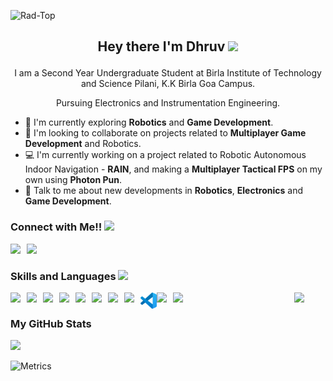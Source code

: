 <p align="left"> <img src="https://komarev.com/ghpvc/?username=DhruvPotdar&label=Profile%20views&color=0e75b6&style=flat" alt="Rad-Top" /> </p>

<h2>
<p align = "center">
Hey there I'm Dhruv <img src = "https://raw.githubusercontent.com/MartinHeinz/MartinHeinz/master/wave.gif" width = 26px>
</p>
</h2>


<!--Add website Link here-->

<p align = "center">
I am a Second Year Undergraduate Student at Birla Institute of Technology and Science Pilani, K.K Birla Goa Campus.
<p align = "center">Pursuing Electronics and Instrumentation Engineering.
</p>
</p>

- 🌳 I'm currently exploring **Robotics** and **Game Development**.
- 👯 I'm looking to collaborate on projects related to **Multiplayer Game Development** and Robotics.
- 💻 I'm currently working on a project related to Robotic Autonomous Indoor Navigation - **RAIN**, and making a **Multiplayer Tactical FPS** on my own using **Photon Pun**.
- 💬 Talk to me about new developments in **Robotics**, **Electronics** and **Game Development**.  

</p>
<h3 align='centre'> Connect with Me!! <img src='https://raw.githubusercontent.com/ShahriarShafin/ShahriarShafin/main/Assets/handshake.gif' width="40px"> </h3>
<p align = 'left'> 
<a href = 'https://www.linkedin.com/in/dhruv-potdar-322173204/'> <img width = '26px' align= 'centre' src="https://raw.githubusercontent.com/rahulbanerjee26/githubAboutMeGenerator/main/icons/linked-in-alt.svg"/></a> 
<a href = 'https://www.instagram.com/dhruvpotdar_/'> <img width = '26px' align= 'left' src="https://raw.githubusercontent.com/rahulbanerjee26/githubAboutMeGenerator/main/icons/instagram.svg"/></a> 
</p>
</div>  
<h3 align='left'> Skills and Languages <img src = "https://media2.giphy.com/media/QssGEmpkyEOhBCb7e1/giphy.gif?cid=ecf05e47a0n3gi1bfqntqmob8g9aid1oyj2wr3ds3mg700bl&rid=giphy.gif" width = 25px> </h3>

<img width ='26px' align='left' src ='https://raw.githubusercontent.com/rahulbanerjee26/githubAboutMeGenerator/main/icons/github.svg' />

<img width ='26px' align='left' src ='https://raw.githubusercontent.com/rahulbanerjee26/githubAboutMeGenerator/main/icons/java.svg'/>

<img width ='26px' align='left' src ='https://raw.githubusercontent.com/rahulbanerjee26/githubAboutMeGenerator/main/icons/python.svg'/>

<img width ='26px' align='left' src ='https://raw.githubusercontent.com/rahulbanerjee26/githubAboutMeGenerator/main/icons/git.svg'/>

<img width ='26px' align='left' src ='https://raw.githubusercontent.com/rahulbanerjee26/githubAboutMeGenerator/main/icons/c.svg' />

<img width ='26px' align='left' src ='https://raw.githubusercontent.com/rahulbanerjee26/githubAboutMeGenerator/main/icons/cpp.svg'/>

<img width ='26px' align='left' src ='https://raw.githubusercontent.com/rahulbanerjee26/githubAboutMeGenerator/main/icons/csharp.svg'/>

<img width ='26px' align='left' src ='https://raw.githubusercontent.com/rahulbanerjee26/githubAboutMeGenerator/main/icons/unity.svg'/>

<img align="left" alt="Visual Studio Code" width="26px" src="https://raw.githubusercontent.com/github/explore/80688e429a7d4ef2fca1e82350fe8e3517d3494d/topics/visual-studio-code/visual-studio-code.png"/>  

<img width ='26px' align='left' src ='https://raw.githubusercontent.com/rahulbanerjee26/githubAboutMeGenerator/main/icons/linux.svg'/>

<img width ='75px' align='left' src ='https://upload.wikimedia.org/wikipedia/commons/b/bb/Ros_logo.svg'/>

<img width ='50px' align='right' src ='http://gazebosim.org/assets/logos/gazebo_vert_pos-fd53607be2db733ff38e9a9cdae9185722e5810ea7b089405dfd36917bc4c42f.png'/>


  
<br> 

<h3>My GitHub Stats</h3>  

<img align="centre" src="https://github-readme-stats.vercel.app/api?username=DhruvPotdar&count_private=true&show_icons=true&theme=dark"/>

![Metrics](https://metrics.lecoq.io/DhruvPotdar?template=classic&config.timezone=Asia%2FCalcutta)

<!-- <img align="left" alt="Latex" width="26px" src="https://raw.githubusercontent.com/github/explore/80688e429a7d4ef2fca1e82350fe8e3517d3494d/topics/latex/latex.png" /> -->
